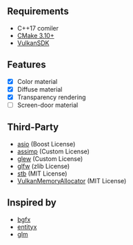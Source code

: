 ## Requirements
* C++17 comiler
* [CMake 3.10+](https://cmake.org/)
* [VulkanSDK](https://vulkan.lunarg.com/)

## Features
- [x] Color material
- [x] Diffuse material
- [x] Transparency rendering
- [ ] Screen-door material

## Third-Party
* [asio](https://github.com/chriskohlhoff/asio) (Boost License)
* [assimp](https://github.com/assimp/assimp) (Custom License)
* [glew](https://github.com/nigels-com/glew) (Custom License)
* [glfw](https://github.com/glfw/glfw) (zlib License)
* [stb](https://github.com/nothings/stb) (MIT License)
* [VulkanMemoryAllocator](https://github.com/GPUOpen-LibrariesAndSDKs/VulkanMemoryAllocator) (MIT License)

## Inspired by
* [bgfx](https://github.com/bkaradzic/bgfx/)
* [entityx](https://github.com/alecthomas/entityx/)
* [glm](https://github.com/g-truc/glm)
